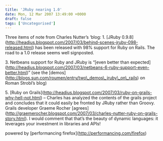 ```yaml
---
title: 'JRuby nearing 1.0'
date: Mon, 12 Mar 2007 13:49:00 +0000
draft: false
tags: ['Uncategorised']
---
```


Three items of note from Charles Nutter’s ‘blog: 1. \[JRuby 0.9.8\](http://headius.blogspot.com/2007/03/behind-scenes-jruby-098-released.html) has been released with 98% support for Ruby on Rails. The road to a 1.0 release seems well signposted.

3\. Netbeans support for Ruby and JRuby is “\[even better than expected\](http://headius.blogspot.com/2007/03/netbeans-6-ruby-support-even-better.html)” (see the \[demos\](http://blogs.sun.com/roumen/entry/two\_demos\_jruby\_on\_rails) on Roman Strobl’s blog)

5\. \[Ruby on Grails\](http://headius.blogspot.com/2007/03/ruby-on-grails-why-hell-not.html) – Charles has analyzed the contents of the grails project and concludes that it could easily be fronted by JRuby rather than Groovy. Grails developer Graeme Rocher \[agrees\](http://graemerocher.blogspot.com/2007/03/charles-nutter-ruby-on-grails-story.html). I would comment that that’s the beauty of dynamic languages: it leverages your investment in libraries and APIs!

powered by \[performancing firefox\](http://performancing.com/firefox)
